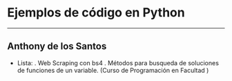 
# Ejemplos de código en Python 
---
## Anthony de los Santos

- Lista: 
	. Web Scraping con bs4
	. Métodos para busqueda de soluciones de funciones de un
          variable. (Curso de Programación en Facultad )

